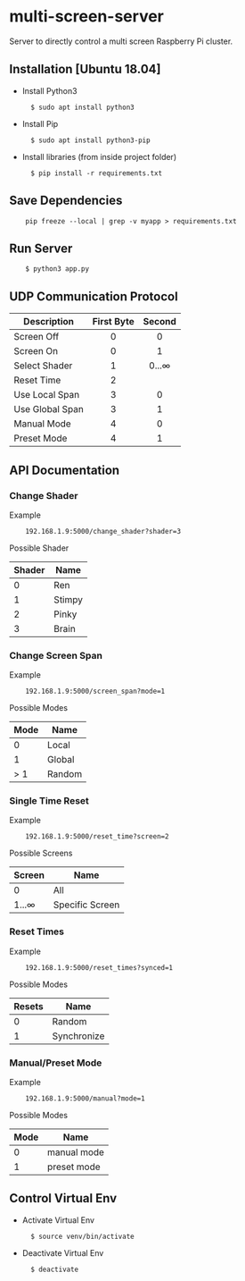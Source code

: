 # multi-screen-server

Server to directly control a multi screen Raspberry Pi cluster.

## Installation [Ubuntu 18.04]

* Install Python3 

        $ sudo apt install python3
        
* Install Pip 

        $ sudo apt install python3-pip
        
* Install libraries (from inside project folder)

        $ pip install -r requirements.txt
        
        
## Save Dependencies

        pip freeze --local | grep -v myapp > requirements.txt

## Run Server

        $ python3 app.py

## UDP Communication Protocol
 
Description | First Byte | Second
---|:---:|:---:
Screen Off | 0 | 0
Screen On | 0 | 1
Select Shader | 1 | 0...∞
Reset Time | 2 | 
Use Local Span | 3 | 0
Use Global Span | 3 | 1
Manual Mode | 4 | 0
Preset Mode | 4 | 1

## API Documentation

### Change Shader
Example

        192.168.1.9:5000/change_shader?shader=3
        
Possible Shader

| Shader | Name |
| ---|--- |
| 0 | Ren |
| 1 | Stimpy | 
| 2 | Pinky |
| 3 | Brain |

### Change Screen Span
Example

        192.168.1.9:5000/screen_span?mode=1
        
Possible Modes

Mode | Name
---|---
0 | Local
1 | Global 
> 1 | Random

### Single Time Reset
Example

        192.168.1.9:5000/reset_time?screen=2
        
Possible Screens

Screen | Name
---|---
0 | All
1...∞ | Specific Screen 

### Reset Times
Example

        192.168.1.9:5000/reset_times?synced=1
        
Possible Modes

Resets | Name
---|---
0 | Random
1 | Synchronize 

### Manual/Preset Mode
Example

        192.168.1.9:5000/manual?mode=1
        
Possible Modes

Mode | Name
---|---
0 | manual mode
1 | preset mode

## Control Virtual Env

* Activate Virtual Env

        $ source venv/bin/activate
        
* Deactivate Virtual Env 

        $ deactivate
